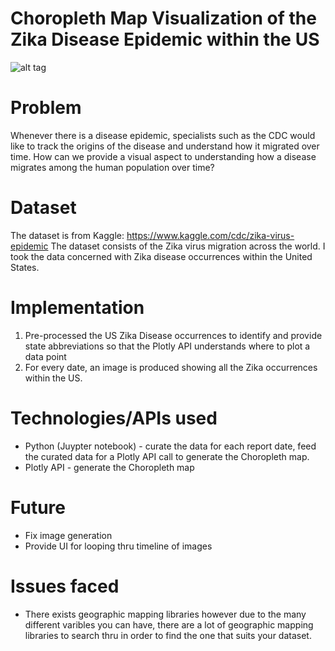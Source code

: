# Choropleth Map Visualization of the Zika Disease Epidemic within the US

![alt tag](https://raw.githubusercontent.com/rxl7906/DiseaseEpidemicVisualizer/ChoroplethMaps/4_20_2016.png)

# Problem #
Whenever there is a disease epidemic, specialists such as the CDC would like to track the origins of the disease and understand how it migrated over time. How can we provide a visual aspect to understanding how a disease migrates among the human population over time?

# Dataset #
The dataset is from Kaggle: https://www.kaggle.com/cdc/zika-virus-epidemic
The dataset consists of the Zika virus migration across the world. I took the data concerned with Zika disease occurrences within the United States.

# Implementation #
1) Pre-processed the US Zika Disease occurrences to identify and provide state abbreviations so that the Plotly API understands where to plot a data point
2) For every date, an image is produced showing all the Zika occurrences within the US.

# Technologies/APIs used #
- Python (Juypter notebook) - curate the data for each report date, feed the curated data for a Plotly API call to generate the Choropleth map. 
- Plotly API - generate the Choropleth map

# Future #
- Fix image generation
- Provide UI for looping thru timeline of images

# Issues faced #
- There exists geographic mapping libraries however due to the many different varibles you can have, there are a lot of geographic mapping libraries to search thru in order to find the one that suits your dataset.
